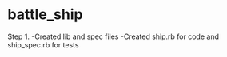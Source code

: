 # battle_ship

Step 1.
  -Created lib and spec files
  -Created ship.rb for code and ship_spec.rb for tests

